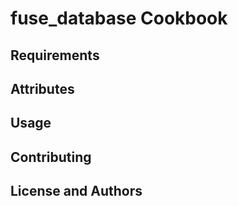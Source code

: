 fuse_database Cookbook
======================

Requirements
------------

Attributes
----------

Usage
-----

Contributing
------------

License and Authors
-------------------
